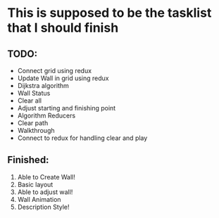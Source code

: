 # This is supposed to be the tasklist that I should finish
## TODO:
- Connect grid using redux 
- Update Wall in grid using redux
- Dijkstra algorithm
- Wall Status
- Clear all
- Adjust starting and finishing point
- Algorithm Reducers
- Clear path
- Walkthrough
- Connect to redux for handling clear and play


## Finished:
1. Able to Create Wall!
2. Basic layout
3. Able to adjust wall!
4. Wall Animation
5. Description Style!